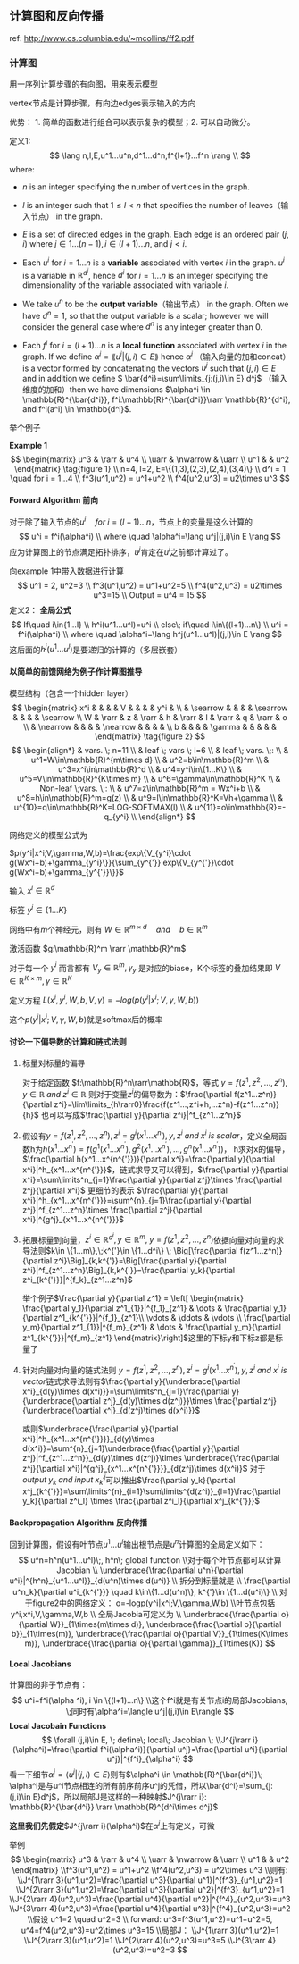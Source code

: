 ## 计算图和反向传播

ref: http://www.cs.columbia.edu/~mcollins/ff2.pdf

### 计算图

用一序列计算步骤的有向图，用来表示模型

vertex节点是计算步骤，有向边edges表示输入的方向

优势： 1. 简单的函数进行组合可以表示复杂的模型；2. 可以自动微分。

定义1: 
$$
\lang n,l,E,u^1...u^n,d^1...d^n,f^{l+1}...f^n \rang
\\
$$
where:

- $n$ is an integer specifying the number of vertices in the graph.

- $l$ is an integer such that $1\le l <n$ that specifies the number of leaves（输入节点） in the graph.

- $E$ is a set of directed edges in the graph. Each edge is an ordered pair  $(j, i)$ where $j ∈ {1 . . . (n − 1)}, i ∈ {(l + 1) . . . n},$ and $j < i$.
- Each $u^i$ for $i = 1...n$ is a **variable** associated with vertex $i$ in the graph. $u^i$ is a variable in $\mathbb{R}^{d^i}$, hence $d^i$ for $i = 1...n$ is an integer specifying the dimensionality of the variable associated with variable $i$.
- We take $u^n$ to be the **output variable**（输出节点） in the graph. Often we have $d^n = 1$, so that the output variable is a scalar; however we will consider the general case where $d^n$ is any integer greater than $0$.
- Each $f^i$ for $i = (l + 1)...n$ is a **local function** associated with vertex $i$ in the graph. If we define $\alpha^i=\lang u^j|(j,i)\in E \rang$ hence $α^i$ （输入向量的加和concat）is a vector formed by concatenating the vectors $u^j$ such that $(j, i) \in E$ and in addition we define $ \bar{d^i}=\sum\limits_{j:(j,i)\in E} d^j$ （输入维度的加和）then we have dimensions $\alpha^i \in \mathbb{R}^{\bar{d^i}}, f^i:\mathbb{R}^{\bar{d^i}}\rarr \mathbb{R}^{d^i}, and f^i(a^i) \in \mathbb{d^i}$.

举个例子

**Example 1**
$$
\begin{matrix} u^3 & \rarr & u^4
\\ 
\uarr & \nwarrow & \uarr 
\\ u^1 &  & u^2 
\end{matrix}
\tag{figure 1}
\\
n=4, l=2, E=\{(1,3),(2,3),(2,4),(3,4)\}
\\
d^i = 1 \quad for i = 1...4
\\
f^3(u^1,u^2) = u^1+u^2
\\
f^4(u^2,u^3) = u2\times u^3
$$



#### Forward Algorithm 前向

对于除了输入节点的$u^i \quad for \;i=(l+1)...n$，节点上的变量是这么计算的
$$
u^i = f^i(\alpha^i)
\\
where \quad \alpha^i=\lang u^j|(j,i)\in E \rang
$$
应为计算图上的节点满足拓扑排序，$u^j$肯定在$u^i$之前都计算过了。

向example 1中带入数据进行计算
$$
u^1 = 2, u^2=3
\\
f^3(u^1,u^2) = u^1+u^2=5
\\
f^4(u^2,u^3) = u2\times u^3=15
\\
Output = u^4 = 15
$$
定义2： **全局公式**
$$
If\quad i\in{1...l}
\\
h^i(u^1...u^l)=u^i
\\
else\; if\quad i\in\{(l+1)...n\}
\\
u^i = f^i(\alpha^i)
\\
where \quad \alpha^i=\lang h^j(u^1...u^l)|(j,i)\in E \rang
$$
这后面的$h^j(u^1...u^l)$是要递归的计算的（多层嵌套）

#### 以简单的前馈网络为例子作计算图推导

模型结构（包含一个hidden layer）
$$
\begin{matrix}
x^i &          &   &       & V       &           &   &       & y^i &           \\
    & \searrow &   &       &         & \searrow  &   &       &     & \searrow  \\
W   & \rarr    & z & \rarr & h       & \rarr     & l & \rarr & q   & \rarr & o \\
    & \nearrow &   &       &         & \nearrow  &   &       &     &           \\
b   &          &   &       & \gamma  &           &   &       &     &   
\end{matrix}
\tag{figure 2}
$$
$$
\begin{align*}
& vars. \; n=11 \\ 
& leaf \; vars \; l=6 \\
& leaf \; vars. \;: \\
& u^1=W\in\mathbb{R}^{m\times d} \\
& u^2=b\in\mathbb{R}^m \\
& u^3=x^i\in\mathbb{R}^d \\
& u^4=y^i\in\{1...K\} \\
& u^5=V\in\mathbb{R}^{K\times m} \\
& u^6=\gamma\in\mathbb{R}^K \\
& Non-leaf \;vars. \;: \\
& u^7=z\in\mathbb{R}^m = Wx^i+b \\
& u^8=h\in\mathbb{R}^m=g(z) \\
& u^9=l\in\mathbb{R}^K=Vh+\gamma \\
& u^{10}=q\in\mathbb{R}^K=LOG-SOFTMAX(l) \\
& u^{11}=o\in\mathbb{R}=-q_{y^i} \\
\end{align*}
$$



网络定义的模型公式为

$p(y^i|x^i;V,\gamma,W,b)=\frac{exp\{V_{y^i}\cdot g(Wx^i+b)+\gamma_{y^i}\}}{\sum_{y^{'}} exp\{V_{y^{'}}\cdot g(Wx^i+b)+\gamma_{y^{'}}\}}$

输入 $x^i\in \mathbb{R}^d$ 

标签 $y^i\in\{1...K\}$

网络中有$m$个神经元，则有 $W\in\mathbb{R}^{m\times d} \quad and \quad b\in\mathbb{R}^m$

激活函数 $g:\mathbb{R}^m \rarr \mathbb{R}^m$

对于每一个 $y^i$ 而言都有 $V_y \in \mathbb{R}^m, \gamma_y$ 是对应的biase，K个标签的叠加结果即 $V\in\mathbb{R}^{K\times m}, \gamma\in\mathbb{R}^K$

定义方程  $L(x^i,y^i,W,b,V,\gamma)=-log(p(y^i|x^i;V,\gamma,W,b))$

这个$p(y^i|x^i;V,\gamma,W,b)$就是softmax后的概率

#### 讨论一下偏导数的计算和链式法则

1. 标量对标量的偏导

   对于给定函数 $f:\mathbb{R}^n\rarr\mathbb{R}$，等式 $y=f(z^1,z^2,...,z^n), y\in\mathbb{R}\;and\;z^i\in\mathbb{R}$ 则对于变量$z^i$的偏导数为：$\frac{\partial f(z^1...z^n)}{\partial z^i}=\lim\limits_{h\rarr0}\frac{f(z^1...,z^i+h,...z^n)-f(z^1...z^n)}{h}$ 也可以写成$\frac{\partial y}{\partial z^i}|^f_{z^1...z^n}$

2. 假设有$y=f(z^1,z^2,...,z^n), z^i=g^i(x^1...x^{n^{'}}), y, z^i \;and\; x^i\; is\; scalar$，定义全局函数h为$h(x^1...x^{n^{'}})=f(g^1(x^1...x^{n^{'}}),g^2(x^1...x^{n^{'}}),...,g^n(x^1...x^{n^{'}}))$， h求对x的偏导，$\frac{\partial h(x^1...x^{n^{'}})}{\partial x^i}=\frac{\partial y}{\partial x^i}|^h_{x^1...x^{n^{'}}}$，链式求导又可以得到，$\frac{\partial y}{\partial x^i}=\sum\limits^n_{j=1}\frac{\partial y}{\partial z^j}\times \frac{\partial z^j}{\partial x^i}$ 更细节的表示 $\frac{\partial y}{\partial x^i}|^h_{x^1...x^{n^{'}}}=\sum^{n}_{j=1}\frac{\partial y}{\partial z^j}|^f_{z^1...z^n}\times \frac{\partial z^j}{\partial x^i}|^{g^j}_{x^1...x^{n^{'}}}$

3. 拓展标量到向量，$z^i\in \mathbb{R}^{d^i},y\in \mathbb{R}^m, \; y=f(z^1,z^2,...,z^n)$依据向量对向量的求导法则$k\in \{1...m\},\;k^{'}\in \{1...d^i\} \; \Big[\frac{\partial f(z^1...z^n)}{\partial z^i}\Big]_{k,k^{'}}=\Big[\frac{\partial y}{\partial z^i}|^f_{z^1...z^n}\Big]_{k,k^{'}}=\frac{\partial y_k}{\partial z^i_{k^{'}}}|^{f_k}_{z^1...z^n}$

   举个例子$\frac{\partial y}{\partial z^1} = \left[ \begin{matrix} \frac{\partial y_1}{\partial z^1_{1}}|^{f_1}_{z^1} & \dots & \frac{\partial y_1}{\partial z^1_{k^{'}}}|^{f_1}_{z^1}\\ \vdots & \ddots & \vdots \\ \frac{\partial y_m}{\partial z^1_{1}}|^{f_m}_{z^1} & \dots & \frac{\partial y_m}{\partial z^1_{k^{'}}}|^{f_m}_{z^1} \end{matrix}\right]$这里的下标y和下标z都是标量了

4. 针对向量对向量的链式法则 $y=f(z^1,z^2,...,z^n), z^i=g^i(x^1...x^{n^{'}}), y, z^i \;and\; x^i\; is\; vector$链式求导法则有$\frac{\partial y}{\underbrace{\partial x^i}_{d(y)\times d(x^i)}}=\sum\limits^n_{j=1}\frac{\partial y}{\underbrace{\partial z^j}_{d(y)\times d(z^j)}}\times \frac{\partial z^j}{\underbrace{\partial x^i}_{d(z^j)\times d(x^i)}}$

   或则$\underbrace{\frac{\partial y}{\partial x^i}|^h_{x^1...x^{n^{'}}}}_{d(y)\times d(x^i)}=\sum^{n}_{j=1}\underbrace{\frac{\partial y}{\partial z^j}|^f_{z^1...z^n}}_{d(y)\times d(z^j)}\times \underbrace{\frac{\partial z^j}{\partial x^i}|^{g^j}_{x^1...x^{n^{'}}}}_{d(z^j)\times d(x^i)}$ 对于$output\;y_k \;and\; input\; x^j_{k^{'}}$可以推出$\frac{\partial y_k}{\partial x^j_{k^{'}}}=\sum\limits^{n}_{i=1}\sum\limits^{d(z^i)}_{l=1}\frac{\partial y_k}{\partial z^i_l} \times \frac{\partial z^i_l}{\partial x^j_{k^{'}}}$

#### Backpropagation Algorithm 反向传播

回到计算图，假设有叶节点$u^1...u^l$输出根节点是$u^n$计算图的全局定义如下：
$$
u^n=h^n(u^1...u^l)\;, h^n\; global function
\\对于每个叶节点都可以计算Jacobian
\\ \underbrace{\frac{\partial u^n}{\partial u^i}|^{h^n}_{u^1...u^l}}_{d(u^n)\times d(u^i)}
\\ 拆分到标量就是
\\ \frac{\partial u^n_k}{\partial u^i_{k^{'}}} \quad k\in\{1...d(u^n)\}, k^{'}\in \{1...d(u^i)\}
\\ 对于figure2中的网络定义： o=-logp(y^i|x^i;V,\gamma,W,b)
\\叶节点包括y^i,x^i,V,\gamma,W,b
\\ 全局Jacobia可定义为
\\ \underbrace{\frac{\partial o}{\partial W}}_{1\times(m\times d)}, \underbrace{\frac{\partial o}{\partial b}}_{1\times(m)}, \underbrace{\frac{\partial o}{\partial V}}_{1\times(K\times m)}, \underbrace{\frac{\partial o}{\partial \gamma}}_{1\times(K)}
$$

#### Local Jacobians

计算图的非子节点有：
$$
u^i=f^i(\alpha ^i), i \in \{(l+1)...n\}
\\这个f^i就是有关节点i的局部Jacobians, \;同时有\alpha^i=\langle u^j|(j,i)\in E\rangle
$$
**Local Jacobain Functions**
$$
\forall (j,i)\in E, \; define\; local\; Jacobian \; 
\\J^{j\rarr i}(\alpha^i)=\frac{\partial f^i(\alpha^i)}{\partial u^j}=\frac{\partial u^i}{\partial u^j}|^{f^i}_{\alpha^i}
$$
看一下细节$\alpha^i=\langle u^j|(j,i)\in E\rangle$则有$\alpha^i \in \mathbb{R}^{\bar{d^i}}\; \alpha^i是与u^i节点相连的所有前序前序u^j的凭借，所以\bar{d^i}=\sum_{j:(j,i)\in E}d^j$，所以局部J是这样的一种映射$J^{j\rarr i}: \mathbb{R}^{\bar{d^i}} \rarr \mathbb{R}^{d^i\times d^j}$

**这里我们先假定**$J^{j\rarr i}(\alpha^i)$在$\alpha^i$上有定义，可微

举例
$$
\begin{matrix} u^3 & \rarr & u^4
\\ 
\uarr & \nwarrow & \uarr 
\\ u^1 &  & u^2 
\end{matrix}
\\f^3(u^1,u^2) = u^1+u^2
\\f^4(u^2,u^3) = u^2\times u^3
\\则有:
\\J^{1\rarr 3}(u^1,u^2)=\frac{\partial u^3}{\partial u^1}|^{f^3}_{u^1,u^2}=1
\\J^{2\rarr 3}(u^1,u^2)=\frac{\partial u^3}{\partial u^2}|^{f^3}_{u^1,u^2}=1
\\J^{2\rarr 4}(u^2,u^3)=\frac{\partial u^4}{\partial u^2}|^{f^4}_{u^2,u^3}=u^3
\\J^{3\rarr 4}(u^2,u^3)=\frac{\partial u^4}{\partial u^3}|^{f^4}_{u^2,u^3}=u^2
\\假设 u^1=2 \quad u^2=3
\\ forward: u^3=f^3(u^1,u^2)=u^1+u^2=5, u^4=f^4(u^2,u^3)=u^2\times u^3=15
\\局部J：
\\J^{1\rarr 3}(u^1,u^2)=1
\\J^{2\rarr 3}(u^1,u^2)=1
\\J^{2\rarr 4}(u^2,u^3)=u^3=5
\\J^{3\rarr 4}(u^2,u^3)=u^2=3
$$
